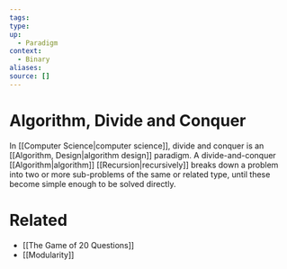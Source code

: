```yaml
---
tags:
type:
up:
  - Paradigm
context:
  - Binary
aliases:
source: []
---
```


# Algorithm, Divide and Conquer

In [[Computer Science|computer science]], divide and conquer is an [[Algorithm, Design|algorithm design]] paradigm. A divide-and-conquer [[Algorithm|algorithm]] [[Recursion|recursively]] breaks down a problem into two or more sub-problems of the same or related type, until these become simple enough to be solved directly.

# Related

- [[The Game of 20 Questions]]
- [[Modularity]]
